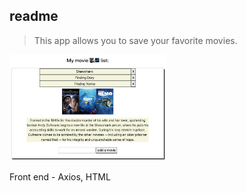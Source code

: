 ## readme

> This app allows you to save your favorite movies.

<img src='./history/v0.0.0.2.png' width='250'>

Front end - Axios, HTML

